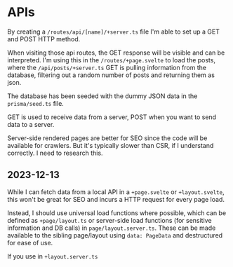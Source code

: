 # APIs

By creating a `/routes/api/[name]/+server.ts` file I'm able to set up a GET and POST HTTP method.

When visiting those api routes, the GET response will be visible and can be interpreted. I'm using this in the `/routes/+page.svelte` to load the posts, where the `/api/posts/+server.ts` GET is pulling information from the database, filtering out a random number of posts and returning them as json.

The database has been seeded with the dummy JSON data in the `prisma/seed.ts` file.

GET is used to receive data from a server, POST when you want to send data to a server.

Server-side rendered pages are better for SEO since the code will be available for crawlers. But it's typically slower than CSR, if I understand correctly. I need to research this.

## 2023-12-13

While I can fetch data from a local API in a `+page.svelte` or `+layout.svelte`, this won't be great for SEO and incurs a HTTP request for every page load.

Instead, I should use universal load functions where possible, which can be defined as `+page/layout.ts` or server-side load functions (for sensitive information and DB calls) in `page/layout.server.ts`. These can be made available to the sibling page/layout using `data: PageData` and destructured for ease of use.

If you use in `+layout.server.ts`